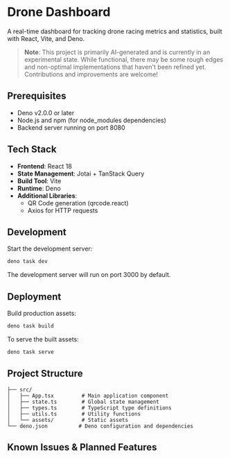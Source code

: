 # Drone Dashboard

A real-time dashboard for tracking drone racing metrics and statistics, built with React, Vite, and Deno.

> **Note**: This project is primarily AI-generated and is currently in an experimental state. While functional, there may be some rough edges and non-optimal implementations that haven't been refined yet. Contributions and improvements are welcome!

## Prerequisites

- Deno v2.0.0 or later
- Node.js and npm (for node_modules dependencies)
- Backend server running on port 8080

## Tech Stack

- **Frontend**: React 18
- **State Management**: Jotai + TanStack Query
- **Build Tool**: Vite
- **Runtime**: Deno
- **Additional Libraries**:
  - QR Code generation (qrcode.react)
  - Axios for HTTP requests

## Development

Start the development server:

```bash
deno task dev
```

The development server will run on port 3000 by default.

## Deployment

Build production assets:

```bash
deno task build
```

To serve the built assets:

```bash
deno task serve
```

## Project Structure

```
├── src/
│   ├── App.tsx         # Main application component
│   ├── state.ts        # Global state management
│   ├── types.ts        # TypeScript type definitions
│   ├── utils.ts        # Utility functions
│   └── assets/         # Static assets
└── deno.json          # Deno configuration and dependencies
```

## Known Issues & Planned Features
